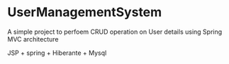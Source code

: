 # UserManagementSystem
 
A simple project to perfoem CRUD operation on User details using Spring MVC architecture

JSP + spring + Hiberante + Mysql
